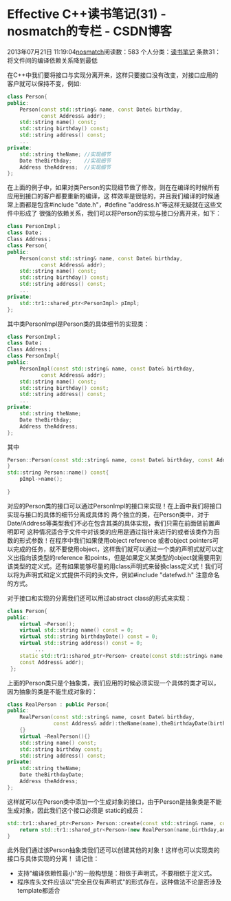 # Effective C++读书笔记(31) - nosmatch的专栏 - CSDN博客
2013年07月21日 11:19:04[nosmatch](https://me.csdn.net/HDUTigerkin)阅读数：583
个人分类：[读书笔记](https://blog.csdn.net/HDUTigerkin/article/category/1432055)
条款31：将文件间的编译依赖关系降到最低
> 
在C++中我们要将接口与实现分离开来，这样只要接口没有改变，对接口应用的客户就可以保持不变，例如:
```cpp
class Person{
public:
	Person(const std::string& name, const Date& birthday,
		   const Address& addr);
	std::string name() const;
	std::string birthday() const;
	std::string address() const;
	...
private:
	std::string theName; //实现细节
	Date theBirthday;    //实现细节
	Address theAddress;  //实现细节
};
```
在上面的例子中，如果对类Person的实现细节做了修改，则在在编译的时候所有应用到接口的客户都要重新的编译，这
样效率是很低的，并且我们编译的时候通常上面都是包含#include "date.h"，#define "address.h"等这样无疑就在这些文件中形成了
很强的依赖关系，我们可以将Person的实现与接口分离开来，如下：
> 
```cpp
class PersonImpl；
class Date；
Class Address；
class Person{
public:
	Person(const std::string& name, const Date& birthday,
		   const Address& addr);
	std::string name() const;
	std::string birthday() const;
	std::string address() const;
	...
private:
	std::tr1::shared_ptr<PersonImpl> pImpl;
};
```
其中类PersonImpl是Person类的具体细节的实现类：
```cpp
class PersonImpl；
class Date；
Class Address；
class PersonImpl{
public:
	PersonImpl(const std::string& name, const Date& birthday,
		   const Address& addr);
	std::string name() const;
	std::string birthday() const;
	std::string address() const;
	...
private:
	std::string theName;
	Date theBirthday;
	Address theAddress;
};
```
其中
```cpp
Person::Person(const std::string& name, const Date& birthday, const Address& addr):pImpl(new PersonImpl(name,birthday,addr)){
}
std::string Person::name() const{
	pImpl->name();
	
}
```
对应的Person类的接口可以通过PersonImpl的接口来实现！在上面中我们将接口实现与接口的具体的细节分离成具体的
两个独立的类，在Person类中，对于Date/Address等类型我们不必在包含其类的具体实现，我们只需在前面做前置声明即可
这种情况适合于文件中对该类的应用是通过指针来进行的或者该类作为函数的形式参数！在程序中我们如果使用object reference
或者object pointers可以完成的任务，就不要使用object，这样我们就可以通过一个类的声明式就可以定义出指向该类型的reference
和points，但是如果定义某类型的object就需要用到该类型的定义式。还有如果能够尽量的用class声明式来替换class定义式！我们可
以将为声明式和定义式提供不同的头文件，例如#include "datefwd.h" 注意命名的方式。
> 
对于接口和实现的分离我们还可以用过abstract class的形式来实现：
```cpp
class Person{
public:
	virtual ~Person();
	virtual std::string name() const = 0;
	virtual std::string birthdayDate() const = 0;
	virtual std::string address() const = 0;
         ...
    static std::tr1::shared_ptr<Person> create(const std::string& name, const Date birthday,
    const Address& addr);
 };
```
上面的Person类只是个抽象类，我们应用的时候必须实现一个具体的类才可以，因为抽象的类是不能生成对象的：
> 
```cpp
class RealPerson : public Person{
public:
	RealPerson(const std::string& name, cosnt Date& birthday, 
			   const Address& addr):theName(name),theBirthdayDate(birthday),theAddress(addr)
	{}
	virtual ~RealPerson(){}
	std::string name() const;
	std::string birthday const;
	std::string address() const;
private:
	std::string theName;
	Date theBirthdayDate;
	Address theAddress;
};
```
这样就可以在Person类中添加一个生成对象的接口，由于Person是抽象类是不能生成对象，因此我们这个接口必须是
static的成员：
> 
```cpp
std::tr1::shared_ptr<Person> Person::create(const std::string& name, const Date& birthday, const Address& addr){
	return std::tr1::shared_ptr<Person>(new RealPerson(name,birthday,addr));
}
```
此外我们通过该Person抽象类我们还可以创建其他的对象！这样也可以实现类的接口与具体实现的分离！
请记住：
- 支持"编译依赖性最小"的一般构想是：相依于声明式，不要相依于定义式。
- 程序库头文件应该以"完全且仅有声明式"的形式存在，这种做法不论是否涉及template都适合
> 

